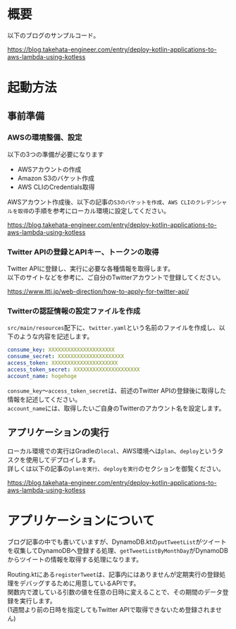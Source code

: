 # 概要
以下のブログのサンプルコード。

https://blog.takehata-engineer.com/entry/deploy-kotlin-applications-to-aws-lambda-using-kotless

# 起動方法
## 事前準備
### AWSの環境整備、設定
以下の3つの準備が必要になります

- AWSアカウントの作成
- Amazon S3のバケット作成
- AWS CLIのCredentials取得

AWSアカウント作成後、以下の記事の`S3のバケットを作成`、`AWS CLIのクレデンシャルを取得`の手順を参考にローカル環境に設定してください。

https://blog.takehata-engineer.com/entry/deploy-kotlin-applications-to-aws-lambda-using-kotless

### Twitter APIの登録とAPIキー、トークンの取得
Twitter APIに登録し、実行に必要な各種情報を取得します。  
以下のサイトなどを参考に、ご自分のTwitterアカウントで登録してください。

https://www.itti.jp/web-direction/how-to-apply-for-twitter-api/

### Twitterの認証情報の設定ファイルを作成
`src/main/resources`配下に、`twitter.yaml`という名前のファイルを作成し、以下のような内容を記述します。

```yaml
consume_key: XXXXXXXXXXXXXXXXXXXXX
consume_secret: XXXXXXXXXXXXXXXXXXXXX
access_token: XXXXXXXXXXXXXXXXXXXXX
access_token_secret: XXXXXXXXXXXXXXXXXXXXX
account_name: hogehoge 
```

`consume_key`〜`access_token_secret`は、前述のTwitter APIの登録後に取得した情報を記述してください。  
`account_name`には、取得したいご自身のTwitterのアカウント名を設定します。

## アプリケーションの実行
ローカル環境での実行はGradleの`local`、AWS環境へは`plan`、`deploy`というタスクを使用してデプロイします。  
詳しくは以下の記事の`planを実行`、`deployを実行`のセクションを御覧ください。

https://blog.takehata-engineer.com/entry/deploy-kotlin-applications-to-aws-lambda-using-kotless

# アプリケーションについて
ブログ記事の中でも書いていますが、DynamoDB.ktの`putTweetList`がツイートを収集してDynamoDBへ登録する処理、`getTweetListByMonthDay`がDynamoDBからツイートの情報を取得する処理になります。

Routing.ktにある`registerTweet`は、記事内にはありませんが定期実行の登録処理をデバッグするために用意しているAPIです。  
関数内で渡している引数の値を任意の日時に変えることで、その期間のデータ登録を実行します。  
(1週間より前の日時を指定してもTwitter APIで取得できないため登録されません)